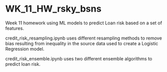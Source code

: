 # WK_11_HW_rsky_bsns

Week 11 homework using ML models to predict Loan risk based on a set of features.

credit_risk_resampling.ipynb uses different resampling methods to remove bias resulting from inequality in the source data used to create a Logistic Regression model.

credit_risk_ensemble.ipynb uses two different ensemble algorithms to predict loan risk.
